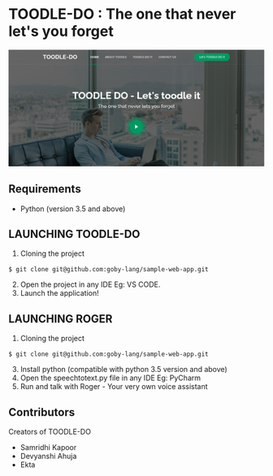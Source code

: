 # TOODLE-DO : The one that never let's you forget

![Sample App Image](./Capture.PNG)

## Requirements

- Python (version 3.5 and above)

## LAUNCHING TOODLE-DO

1. Cloning the project

```
$ git clone git@github.com:goby-lang/sample-web-app.git
```
2. Open the project in any IDE Eg: VS CODE.
3. Launch the application!

## LAUNCHING ROGER
1. Cloning the project

```
$ git clone git@github.com:goby-lang/sample-web-app.git
```
3. Install python (compatible with python 3.5 version and above)
2. Open the speechtotext.py file in any IDE Eg: PyCharm
3. Run and talk with Roger - Your very own voice assistant



## Contributors
Creators of TOODLE-DO

- Samridhi Kapoor
- Devyanshi Ahuja
- Ekta
